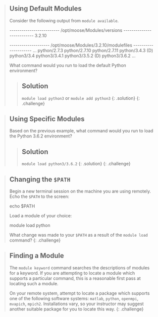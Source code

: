 > ##  Using Default Modules
>
> Consider the following output from `module available`.
>
>    ------------------------- /opt/moose/Modules/versions --------------------------
>    3.2.10
>
>    -------------------- /opt/moose/Modules/3.2.10/modulefiles ---------------------
>    ...
>       python/2.7.3
>       python/2.7.10
>       python/2.7.11
>       python/3.4.3                        (D)
>       python3/3.4
>       python3/3.4.1
>       python3/3.5.2                       (D)
>       python3/3.6.2
>    ...
>
>What command would you run to load the default Python environment?
>
> > ## Solution
> > `module load python3` or `module add python3`
> {: .solution}
{: .challenge}

> ##  Using Specific Modules
>
> Based on the previous example, what command would you run to load the Python 3.6.2 environment?
>
> > ## Solution
> > `module load python3/3.6.2`
> {: .solution}
{: .challenge}


> ##  Changing the `$PATH`
>
> Begin a new terminal session on the machine you are using remotely.  Echo the `$PATH` to the screen:
>
>    echo $PATH
>
> Load a module of your choice:
>
>    module load python
>
> What change was made to your `$PATH` as a result of the `module load` command?
{: .challenge}

> ##  Finding a Module
>
> The `module keyword` command searches the descriptions of modules for a keyword.  If you are attempting to locate a module which supports a particular command, this is a reasonable first pass at locating such a module.
>
> On your remote system, attempt to locate a package which supports one of the following software systems:  `matlab`, `python`, `openmpi`, `mvapich`, `mpich2`.   Installations vary, so your instructor may suggest another suitable package for you to locate this way.
{: .challenge}
